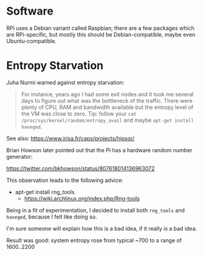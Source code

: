 # Software

RPi uses a Debian variant called Raspbian; there are a few packages
which are RPi-specific, but mostly this should be Debian-compatible,
maybe even Ubuntu-compatible.




# Entropy Starvation

Juha Nurmi warned against entropy starvation:

>For instance, years ago I had some exit nodes and it took me several
>days to figure out what was the bottleneck of the traffic. There were
>plenty of CPU, RAM and bandwidth available but the entropy level of the
>VM was close to zero.
>Tip: follow your `cat /proc/sys/kernel/random/entropy_avail` and maybe
>`apt-get install haveged`.

See also: https://www.irisa.fr/caps/projects/hipsor/

Brian Howson later pointed out that the Pi has a hardware random
number generator:

https://twitter.com/bkhowson/status/807618014136963072

This observation leads to the following advice:

- apt-get install rng_tools
  - https://wiki.archlinux.org/index.php/Rng-tools

Being in a fit of experimentation, I decided to install both
`rng_tools` and `haveged`, because I felt like doing so.

I'm sure someone will explain how this is a bad idea, if it really
_is_ a bad idea.

Result was good: system entropy rose from typical ~700 to a range of
1600..2200
